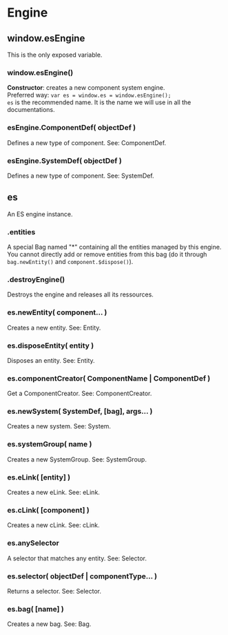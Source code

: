 Engine
======


## window.esEngine

This is the only exposed variable.

### window.esEngine()
**Constructor**: creates a new component system engine.  
Preferred way: `var es = window.es = window.esEngine();`  
`es` is the recommended name. It is the name we will use in all the documentations.

### esEngine.ComponentDef( objectDef )
Defines a new type of component. See: ComponentDef.

### esEngine.SystemDef( objectDef )
Defines a new type of component. See: SystemDef.


## es

An ES engine instance.

### .entities
A special Bag named "*" containing all the entities managed by this engine.  
You cannot directly add or remove entities from this bag (do it through `bag.newEntity()` and `component.$dispose()`).  

### .destroyEngine()
Destroys the engine and releases all its ressources.

### es.newEntity( component... )
Creates a new entity. See: Entity.

### es.disposeEntity( entity )
Disposes an entity. See: Entity.

### es.componentCreator( ComponentName | ComponentDef )
Get a ComponentCreator. See: ComponentCreator.

### es.newSystem( SystemDef, [bag], args... )
Creates a new system. See: System.

### es.systemGroup( name )
Creates a new SystemGroup. See: SystemGroup.

### es.eLink( [entity] )
Creates a new eLink. See: eLink.

### es.cLink( [component] )
Creates a new cLink. See: cLink.

### es.anySelector
A selector that matches any entity. See: Selector.

### es.selector( objectDef | componentType... )
Returns a selector. See: Selector.

### es.bag( [name] )
Creates a new bag. See: Bag.
